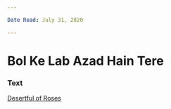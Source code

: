 ```yaml
---

Date Read: July 31, 2020

---
```


# Bol Ke Lab Azad Hain Tere

### Text
[Desertful of Roses](http://www.columbia.edu/itc/mealac/pritchett/00urdu/3mod/kiernan_faiz/11_speak.pdf)

